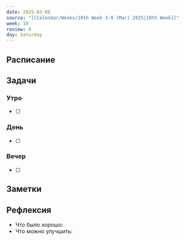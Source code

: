 ```yaml
---
date: 2025-03-08
source: "[[Calendar/Weeks/10th Week 3-9 (Mar) 2025|10th Week]]"
week: 10
review: 0
day: Saturday
---
```



## Расписание

## Задачи

### Утро

- [ ]

### День

- [ ]

### Вечер

- [ ]

## Заметки

## Рефлексия

- Что было хорошо:
- Что можно улучшить: